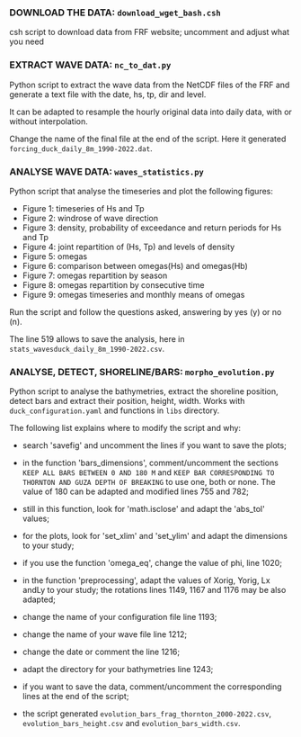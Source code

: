 ### DOWNLOAD THE DATA: `download_wget_bash.csh`

csh script to download data from FRF website; uncomment and adjust what you need

### EXTRACT WAVE DATA: `nc_to_dat.py`

Python script to extract the wave data from the NetCDF files of the FRF and generate a text file with the date, hs, tp, dir and level. 

It can be adapted to resample the hourly original data into daily data, with or without interpolation.

Change the name of the final file at the end of the script. Here it generated `forcing_duck_daily_8m_1990-2022.dat`.

### ANALYSE WAVE DATA: `waves_statistics.py`

Python script that analyse the timeseries and plot the following figures:
- Figure 1: timeseries of Hs and Tp
- Figure 2: windrose of wave direction
- Figure 3: density, probability of exceedance and return periods for Hs and Tp
- Figure 4: joint repartition of (Hs, Tp) and levels of density
- Figure 5: omegas
- Figure 6: comparison between omegas(Hs) and omegas(Hb)
- Figure 7: omegas repartition by season
- Figure 8: omegas repartition by consecutive time
- Figure 9: omegas timeseries and monthly means of omegas

Run the script and follow the questions asked, answering by yes (y) or no (n).

The line 519 allows to save the analysis, here in `stats_wavesduck_daily_8m_1990-2022.csv`.  

### ANALYSE, DETECT, SHORELINE/BARS: `morpho_evolution.py`

Python script to analyse the bathymetries, extract the shoreline position, detect bars and extract their position, height, width. Works with `duck_configuration.yaml` and functions in `libs` directory.

The following list explains where to modify the script and why:

- search 'savefig' and uncomment the lines if you want to save the plots;

- in the function 'bars\_dimensions', comment/uncomment the sections `KEEP ALL BARS BETWEEN 0 AND 180 M` and `KEEP BAR CORRESPONDING TO THORNTON AND GUZA DEPTH OF BREAKING` to use one, both or none. The value of 180 can be adapted and modified lines 755 and 782;

- still in this function, look for 'math.isclose' and adapt the 'abs\_tol' values;

- for the plots, look for 'set\_xlim' and 'set\_ylim' and adapt the dimensions to your study;

- if you use the function 'omega\_eq', change the value of phi, line 1020;

- in the function 'preprocessing', adapt the values of Xorig, Yorig, Lx andLy to your study; the rotations lines 1149, 1167 and 1176 may be also adapted;

- change the name of your configuration file line 1193;

- change the name of your wave file line 1212;

- change the date or comment the line 1216;

- adapt the directory for your bathymetries line 1243;

- if you want to save the data, comment/uncomment the corresponding lines at the end of the script;

- the script generated `evolution_bars_frag_thornton_2000-2022.csv`, `evolution_bars_height.csv` and `evolution_bars_width.csv`.
